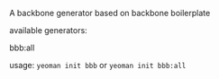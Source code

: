 A backbone generator based on backbone boilerplate

available generators:

bbb:all

usage: `yeoman init bbb` or `yeoman init bbb:all` 